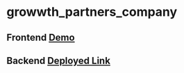 # growwth_partners_company

## Frontend <a href="https://growwth-partners-company.vercel.app/">Demo</a>
## Backend <a href="https://growwth-partners-ft04.onrender.com">Deployed Link</a>
